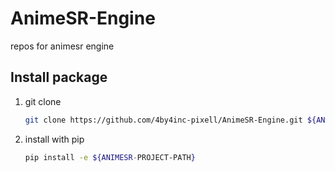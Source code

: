# AnimeSR-Engine
repos for animesr engine

## Install package

1. git clone
   ```bash
   git clone https://github.com/4by4inc-pixell/AnimeSR-Engine.git ${ANIMESR-PROJECT-PATH}
   ```

2. install with pip
   ```bash
   pip install -e ${ANIMESR-PROJECT-PATH}
   ```